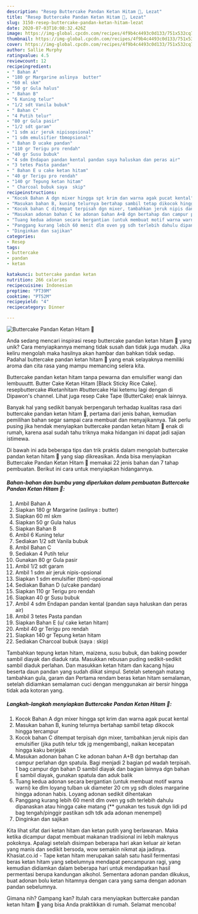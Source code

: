 ```yaml
---
description: "Resep Buttercake Pandan Ketan Hitam 🤩, Lezat"
title: "Resep Buttercake Pandan Ketan Hitam 🤩, Lezat"
slug: 3150-resep-buttercake-pandan-ketan-hitam-lezat
date: 2020-07-03T10:08:32.426Z
image: https://img-global.cpcdn.com/recipes/4f9b4c4493c0d133/751x532cq70/buttercake-pandan-ketan-hitam-🤩-foto-resep-utama.jpg
thumbnail: https://img-global.cpcdn.com/recipes/4f9b4c4493c0d133/751x532cq70/buttercake-pandan-ketan-hitam-🤩-foto-resep-utama.jpg
cover: https://img-global.cpcdn.com/recipes/4f9b4c4493c0d133/751x532cq70/buttercake-pandan-ketan-hitam-🤩-foto-resep-utama.jpg
author: Sallie Murphy
ratingvalue: 4.5
reviewcount: 12
recipeingredient:
- " Bahan A"
- "180 gr Margarine aslinya  butter"
- "60 ml skm"
- "50 gr Gula halus"
- " Bahan B"
- "6 Kuning telur"
- "1/2 sdt Vanila bubuk"
- " Bahan C"
- "4 Putih telur"
- "80 gr Gula pasir"
- "1/2 sdt garam"
- "1 sdm air jeruk nipisopsional"
- "1 sdm emulsifier tbmopsional"
- " Bahan D ucake pandan"
- "110 gr Terigu pro rendah"
- "40 gr Susu bubuk"
- "4 sdm Endapan pandan kental pandan saya haluskan dan peras air"
- "3 tetes Pasta pandan"
- " Bahan E u cake ketan hitam"
- "40 gr Terigu pro rendah"
- "140 gr Tepung ketan hitam"
- " Charcoal bubuk saya  skip"
recipeinstructions:
- "Kocok Bahan A dgn mixer hingga spt krim dan warna agak pucat kental"
- "Masukan bahan B, kuning telurnya bertahap sambil tetap dikocok hingga tercampur"
- "Kocok bahan C ditempat terpisah dgn mixer, tambahkan jeruk nipis dan emulsifier (jika putih telur tdk jg mengembang), naikan kecepatan hingga kaku berjejak"
- "Masukan adonan bahan C ke adonan bahan A+B dgn bertahap dan campur perlahan dgn spatula. Bagi menjadi 2 bagian pd wadah terpisah. 1 bag campur dgn bahan D sambil diayak dan bagian lainnya dgn bahan E sambil diayak, gunakan spatula dan aduk balik"
- "Tuang kedua adonan secara bergantian (untuk membuat motif warna warni) ke dlm loyang tulban uk diameter 20 cm yg sdh dioles margarine hingga adonan habis. Loyang adonan sedikit dihentakan"
- "Panggang kurang lebih 60 menit dlm oven yg sdh terlebih dahulu dipanaskan atau hingga cake matang (** gunakan tes tusuk dgn lidi pd bag tengah/pinggir pastikan sdh tdk ada adonan menempel)"
- "Dinginkan dan sajikan"
categories:
- Resep
tags:
- buttercake
- pandan
- ketan

katakunci: buttercake pandan ketan 
nutrition: 266 calories
recipecuisine: Indonesian
preptime: "PT39M"
cooktime: "PT52M"
recipeyield: "4"
recipecategory: Dinner

---
```



![Buttercake Pandan Ketan Hitam 🤩](https://img-global.cpcdn.com/recipes/4f9b4c4493c0d133/751x532cq70/buttercake-pandan-ketan-hitam-🤩-foto-resep-utama.jpg)

Anda sedang mencari inspirasi resep buttercake pandan ketan hitam 🤩 yang unik? Cara menyiapkannya memang tidak susah dan tidak juga mudah. Jika keliru mengolah maka hasilnya akan hambar dan bahkan tidak sedap. Padahal buttercake pandan ketan hitam 🤩 yang enak selayaknya memiliki aroma dan cita rasa yang mampu memancing selera kita.

Buttercake pandan ketan hitam tanpa pewarna dan emulsifier wangi dan lembuuuttt. Butter Cake Ketan Hitam [Black Sticky Rice Cake]. resepbuttercake #ketanhitam #buttercake Hai ketemu lagi dengan di Dipawon&#39;s channel. Lihat juga resep Cake Tape (ButterCake) enak lainnya.

Banyak hal yang sedikit banyak berpengaruh terhadap kualitas rasa dari buttercake pandan ketan hitam 🤩, pertama dari jenis bahan, kemudian pemilihan bahan segar sampai cara membuat dan menyajikannya. Tak perlu pusing jika hendak menyiapkan buttercake pandan ketan hitam 🤩 enak di rumah, karena asal sudah tahu triknya maka hidangan ini dapat jadi sajian istimewa.


Di bawah ini ada beberapa tips dan trik praktis dalam mengolah buttercake pandan ketan hitam 🤩 yang siap dikreasikan. Anda bisa menyiapkan Buttercake Pandan Ketan Hitam 🤩 memakai 22 jenis bahan dan 7 tahap pembuatan. Berikut ini cara untuk menyiapkan hidangannya.

<!--inarticleads1-->

##### Bahan-bahan dan bumbu yang diperlukan dalam pembuatan Buttercake Pandan Ketan Hitam 🤩:

1. Ambil  Bahan A
1. Siapkan 180 gr Margarine (aslinya : butter)
1. Siapkan 60 ml skm
1. Siapkan 50 gr Gula halus
1. Siapkan  Bahan B
1. Ambil 6 Kuning telur
1. Sediakan 1/2 sdt Vanila bubuk
1. Ambil  Bahan C
1. Sediakan 4 Putih telur
1. Gunakan 80 gr Gula pasir
1. Ambil 1/2 sdt garam
1. Ambil 1 sdm air jeruk nipis-opsional
1. Siapkan 1 sdm emulsifier (tbm)-opsional
1. Sediakan  Bahan D (u/cake pandan)
1. Siapkan 110 gr Terigu pro rendah
1. Siapkan 40 gr Susu bubuk
1. Ambil 4 sdm Endapan pandan kental (pandan saya haluskan dan peras air)
1. Ambil 3 tetes Pasta pandan
1. Siapkan  Bahan E (u/ cake ketan hitam)
1. Ambil 40 gr Terigu pro rendah
1. Siapkan 140 gr Tepung ketan hitam
1. Sediakan  Charcoal bubuk (saya : skip)


Tambahkan tepung ketan hitam, maizena, susu bubuk, dan baking powder sambil diayak dan diaduk rata. Masukkan rebusan puding sedikit-sedikit sambil diaduk perlahan. Dan masukkan ketan hitam dan kacang hijau beserta daun pandan yang sudah diikat simpul. Setelah setengah matang tambahkan gula, garam dan Pertama rendam beras ketan hitam semalaman, setelah didiamkan semalaman cuci dengan menggunakan air bersir hingga tidak ada kotoran yang. 

<!--inarticleads2-->

##### Langkah-langkah menyiapkan Buttercake Pandan Ketan Hitam 🤩:

1. Kocok Bahan A dgn mixer hingga spt krim dan warna agak pucat kental
1. Masukan bahan B, kuning telurnya bertahap sambil tetap dikocok hingga tercampur
1. Kocok bahan C ditempat terpisah dgn mixer, tambahkan jeruk nipis dan emulsifier (jika putih telur tdk jg mengembang), naikan kecepatan hingga kaku berjejak
1. Masukan adonan bahan C ke adonan bahan A+B dgn bertahap dan campur perlahan dgn spatula. Bagi menjadi 2 bagian pd wadah terpisah. 1 bag campur dgn bahan D sambil diayak dan bagian lainnya dgn bahan E sambil diayak, gunakan spatula dan aduk balik
1. Tuang kedua adonan secara bergantian (untuk membuat motif warna warni) ke dlm loyang tulban uk diameter 20 cm yg sdh dioles margarine hingga adonan habis. Loyang adonan sedikit dihentakan
1. Panggang kurang lebih 60 menit dlm oven yg sdh terlebih dahulu dipanaskan atau hingga cake matang (** gunakan tes tusuk dgn lidi pd bag tengah/pinggir pastikan sdh tdk ada adonan menempel)
1. Dinginkan dan sajikan


Kita lihat sifat dari ketan hitam dan ketan putih yang berlawanan. Maka ketika dicampur dapat membuat makanan tradisional ini lebih maknyus pokoknya. Apalagi setelah disimpan beberapa hari akan keluar air ketan yang manis dan sedikit bersoda, wow semakin nikmat aja jadinya. Khasiat.co.id - Tape ketan hitam merupakan salah satu hasil fermentasi beras ketan hitam yang sebelumnya mendapat pencampuran ragi, yang kemudian didiamkan dalam beberapa hari untuk mendapatkan hasil permentasi berupa kandungan alkohol. Sementara adonan pandan dikukus, buat adonan bolu ketan hitamnya dengan cara yang sama dengan adonan pandan sebelumnya. 

Gimana nih? Gampang kan? Itulah cara menyiapkan buttercake pandan ketan hitam 🤩 yang bisa Anda praktikkan di rumah. Selamat mencoba!
